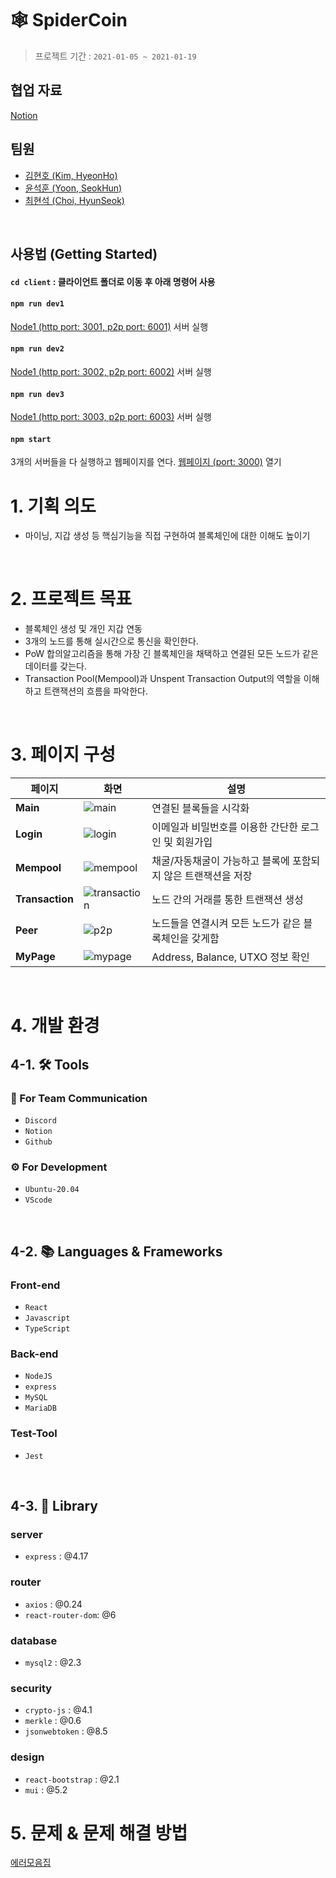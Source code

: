 # 🕸 SpiderCoin
> 프로젝트 기간 : `2021-01-05 ~ 2021-01-19`

## 협업 자료
[Notion](https://charm-locust-333.notion.site/SPIDER-COIN-c4795107c2474455bd4f93016bad8fbf)

## 팀원
- [김현호 (Kim, HyeonHo)](https://github.com/alsrhkd101)
- [윤석훈 (Yoon, SeokHun)](https://github.com/imysh578)
- [최현석 (Choi, HyunSeok)](https://github.com/Tozinoo)
<br>

## 사용법 (Getting Started)
#### `cd client` : 클라이언트 폴더로 이동 후 아래 명령어 사용
#### `npm run dev1`
[Node1 (http port: 3001, p2p port: 6001)](http://localhost:3001) 서버 실행
#### `npm run dev2`
[Node1 (http port: 3002, p2p port: 6002)](http://localhost:3002) 서버 실행
#### `npm run dev3`
[Node1 (http port: 3003, p2p port: 6003)](http://localhost:3003) 서버 실행
#### `npm start`
3개의 서버들을 다 실행하고 웹페이지를 연다.
[웹페이지 (port: 3000)](http://localhost:3000) 열기

# 1. 기획 의도
- 마이닝, 지갑 생성 등 핵심기능을 직접 구현하여 블록체인에 대한 이해도 높이기
<br>

# 2. 프로젝트 목표
- 블록체인 생성 및 개인 지갑 연동
- 3개의 노드를 통해 실시간으로 통신을 확인한다.
- PoW 합의알고리즘을 통해 가장 긴 블록체인을 채택하고 연결된 모든 노드가 같은 데이터를 갖는다.
-  Transaction Pool(Mempool)과 Unspent Transaction Output의 역할을 이해하고 트랜잭션의 흐름을 파악한다.
<br>


# 3. 페이지 구성
| 페이지 | 화면 | 설명 |
| --- | --- | --- |
| **Main** | ![main](https://user-images.githubusercontent.com/43943231/150467120-c7c488ec-0f2f-4ad6-bc0c-4544ba86a1cb.gif) | 연결된 블록들을 시각화 |
| **Login** | ![login](https://user-images.githubusercontent.com/43943231/150468611-bda4ef13-21a1-491d-9538-0e03e9720a6e.gif) | 이메일과 비밀번호를 이용한 간단한 로그인 및 회원가입 |
| **Mempool** | ![mempool](https://user-images.githubusercontent.com/43943231/150468693-70c5c1d0-5e39-48bd-be02-d660367daa47.gif) | 채굴/자동채굴이 가능하고 블록에 포함되지 않은 트랜잭션을 저장 |
| **Transaction** | ![transaction](https://user-images.githubusercontent.com/43943231/150469134-d5804b14-76be-4ce7-ba4f-84ecf8dd3266.gif) | 노드 간의 거래를 통한 트랜잭션 생성 |
| **Peer** | ![p2p](https://user-images.githubusercontent.com/43943231/150469049-81fbf084-e455-4766-b707-12edd2c15edf.gif) | 노드들을 연결시켜 모든 노드가 같은 블록체인을 갖게함 |
| **MyPage** | ![mypage](https://user-images.githubusercontent.com/43943231/150469084-fedbe970-019e-42b4-b563-ab03d200cbd7.gif) | Address, Balance, UTXO 정보 확인 |
<br>

# 4. 개발 환경
## 4-1. 🛠 Tools
### 📢 For Team Communication
- `Discord`
- `Notion`
- `Github`
### ⚙ For Development
- `Ubuntu-20.04`
- `VScode`
<br>

## 4-2. 📚 Languages & Frameworks
### Front-end
- `React`
- `Javascript`
- `TypeScript`
### Back-end
- `NodeJS`
- `express`
- `MySQL`
- `MariaDB`
### Test-Tool
- `Jest`
<br>

## 4-3. 🛒 Library
### server
- `express`         : @4.17

### router
- `axios`           : @0.24
- `react-router-dom`: @6

### database
- `mysql2`          : @2.3

### security
- `crypto-js`       : @4.1
- `merkle`          : @0.6
- `jsonwebtoken`    : @8.5

### design
- `react-bootstrap` : @2.1
- `mui`             : @5.2


# 5. 문제 & 문제 해결 방법
[에러모음집](https://www.notion.so/cacf3f477d484ba0ab3a3c5a261c503a)

